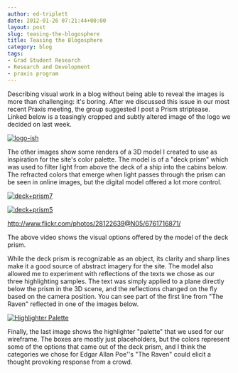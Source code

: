 ```yaml
---
author: ed-triplett
date: 2012-01-26 07:21:44+00:00
layout: post
slug: teasing-the-blogosphere
title: Teasing the Blogosphere
category: blog
tags:
- Grad Student Research
- Research and Development
- praxis program
---
```


Describing visual work in a blog without being able to reveal the images is more than challenging: it's boring. After we discussed this issue in our most recent Praxis meeting, the group suggested I post a Prism striptease. Linked below is a teasingly cropped and subtly altered image of the logo we decided on last week.


[![logo-ish](http://farm8.staticflickr.com/7156/6761706485_4915ce8725.jpg)](http://www.flickr.com/photos/28122639@N05/6761706485/)


The other images show some renders of a 3D model I created to use as inspiration for the site's color palette. The model is of a "deck prism" which was used to filter light from above the deck of a ship into the cabins below. The refracted colors that emerge when light passes through the prism can be seen in online images, but the digital model offered a lot more control.


[![deck+prism7](http://farm8.staticflickr.com/7008/6761706471_f431e1339f_m.jpg)](http://www.flickr.com/photos/28122639@N05/6761706471/)


[![deck+prism5](http://farm8.staticflickr.com/7016/6761706447_3e9824a05d_m.jpg)](http://www.flickr.com/photos/28122639@N05/6761706447/)


http://www.flickr.com/photos/28122639@N05/6761716871/

The above video shows the visual options offered by the model of the deck prism.


While the deck prism is recognizable as an object, its clarity and sharp lines make it a good source of abstract imagery for the site. The model also allowed me to experiment with reflections of the texts we chose as our three highlighting samples. The text was simply applied to a plane directly below the prism in the 3D scene, and the reflections changed on the fly based on the camera position. You can see part of the first line from "The Raven" reflected in one of the images below.


[![Highlighter Palette](http://farm8.staticflickr.com/7148/6762343843_545f6f5d52.jpg)](http://www.flickr.com/photos/28122639@N05/6762343843/)


Finally, the last image shows the highlighter "palette" that we used for our wireframe. The boxes are mostly just placeholders, but the colors represent some of the options that came out of the deck prism, and I think the categories we chose for Edgar Allan Poe''s "The Raven" could elicit a thought provoking response from a crowd.
